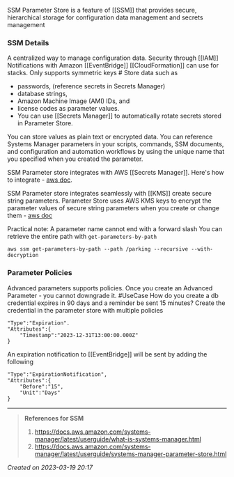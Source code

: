 SSM Parameter Store is a feature of [[SSM]] that provides secure, hierarchical storage for configuration data management and secrets management 

### SSM Details

A centralized way to manage configuration data.
Security through [[IAM]]
Notifications with Amazon [[EventBridge]]
[[CloudFormation]] can use for stacks.
Only supports symmetric keys #
Store data such as 
- passwords, (reference secrets in Secrets Manager)
- database strings, 
- Amazon Machine Image (AMI) IDs, and 
- license codes as parameter values. 
- You can use [[Secrets Manager]] to automatically rotate secrets stored in Parameter Store.
 
You can store values as plain text or encrypted data. You can reference Systems Manager parameters in your scripts, commands, SSM documents, and configuration and automation workflows by using the unique name that you specified when you created the parameter.

SSM Parameter store integrates with AWS [[Secrets Manager]]. Here's how to integrate -  [aws doc](https://docs.aws.amazon.com/systems-manager/latest/userguide/integration-ps-secretsmanager.html).

SSM Parameter store integrates seamlessly with [[KMS]] create secure string parameters. Parameter Store uses AWS KMS keys to encrypt the parameter values of secure string parameters when you create or change them - [aws doc](https://docs.aws.amazon.com/kms/latest/developerguide/services-parameter-store.html)

Practical note: A parameter name cannot end with a forward slash
You can retrieve the entire path with `get-parameters-by-path`
```
aws ssm get-parameters-by-path --path /parking --recursive --with-decryption
```
### Parameter Policies
Advanced parameters supports policies. Once you create an Advanced Parameter - you cannot downgrade it.
#UseCase How do you create a db credential expires in 90 days and a reminder be sent 15 minutes?
Create the credential in the parameter store with multiple policies
```
"Type":"Expiration".
"Attributes":{
	"Timestamp":"2023-12-31T13:00:00.000Z"
}
```
An expiration notification to [[EventBridge]] will be sent by adding the following
```
"Type":"ExpirationNotification",
"Attributes":{
	"Before":"15",
	"Unit":"Days"
}
```


---
> **References for SSM**
> 1. https://docs.aws.amazon.com/systems-manager/latest/userguide/what-is-systems-manager.html
> 2. https://docs.aws.amazon.com/systems-manager/latest/userguide/systems-manager-parameter-store.html
> 
 
*Created on 2023-03-19 20:17*
